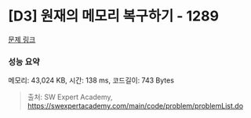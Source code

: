 # [D3] 원재의 메모리 복구하기 - 1289 

[문제 링크](https://swexpertacademy.com/main/code/problem/problemDetail.do?contestProbId=AV19AcoKI9sCFAZN) 

### 성능 요약

메모리: 43,024 KB, 시간: 138 ms, 코드길이: 743 Bytes



> 출처: SW Expert Academy, https://swexpertacademy.com/main/code/problem/problemList.do